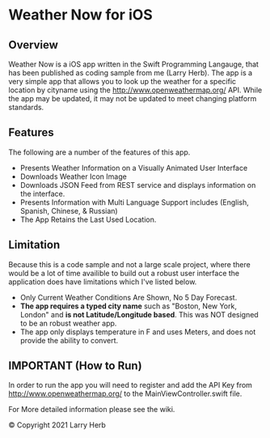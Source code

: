 # Weather Now for iOS

## Overview
Weather Now is a iOS app written in the Swift Programming Langauge, that has been published as coding sample from me (Larry Herb). The app is a very simple app that allows you to look up the weather for a specific location by cityname using the http://www.openweathermap.org/ API. While the app may be updated, it may not be updated to meet changing platform standards.

## Features
The following are a number of the features of this app.
* Presents Weather Information on a Visually Animated User Interface
* Downloads Weather Icon Image
* Downloads JSON Feed from REST service and displays information on the interface.
* Presents Information with Multi Language Support includes (English, Spanish, Chinese, & Russian) 
* The App Retains the Last Used Location.

## Limitation
Because this is a code sample and not a large scale project, where there would be a lot of time availible to build out a robust user interface the application does have limitations which I've listed below.
* Only Current Weather Conditions Are Shown, No 5 Day Forecast.
* **The app requires a typed city name** such as "Boston, New York, London" and **is not Latitude/Longitude based**. This was NOT designed to be an robust weather app.
* The app only displays temperature in F and uses Meters, and does not provide the ability to convert.

## IMPORTANT (How to Run)
In order to run the app you will need to register and add the API Key from http://www.openweathermap.org/ to the MainViewController.swift file.

For More detailed information please see the wiki.

© Copyright 2021 Larry Herb
